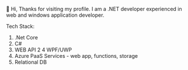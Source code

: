 👋 Hi, Thanks for visiting my profile. I am a .NET developer experienced in web and windows application developer.

Tech Stack:

1. .Net Core
2. C#
3. WEB API 2
4 WPF/UWP
5. Azure PaaS Services - web app, functions, storage
6. Relational DB
